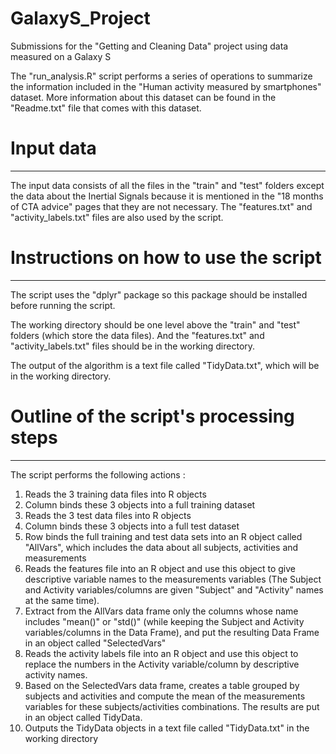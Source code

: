 # GalaxyS_Project
Submissions for the "Getting and Cleaning Data" project using data measured on a Galaxy S

The "run_analysis.R" script performs a series of operations to summarize the information included in the "Human activity measured by smartphones" dataset. More information about this dataset can be found in the "Readme.txt" file that comes with this dataset.

# Input data 
------------

The input data consists of all the files in the "train" and "test" folders except the data about the Inertial Signals because it is mentioned in the "18 months of CTA advice" pages that they are not necessary. The "features.txt" and "activity_labels.txt" files are also used by the script.


# Instructions on how to use the script
---------------------------------------

The script uses the "dplyr" package so this package should be installed before running the script.

The working directory should be one level above the "train" and "test" folders (which store the data files). And the "features.txt" and "activity_labels.txt" files should be in the working directory.

The output of the algorithm is a text file called "TidyData.txt", which will be in the working directory.

# Outline of the script's processing steps 
------------------------------------------

The script performs the following actions :
1. Reads the 3 training data files into R objects
2. Column binds these 3 objects into a full training dataset
3. Reads the 3 test data files into R objects
4. Column binds these 3 objects into a full test dataset
5. Row binds the full training and test data sets into an R object called "AllVars", which includes the data about all subjects, activities and measurements
6. Reads the features file into an R object and use this object to give descriptive variable names to the measurements variables (The Subject and Activity variables/columns are given "Subject" and "Activity" names at the same time).
7. Extract from the AllVars data frame only the columns whose name includes "mean()" or "std()" (while keeping the Subject and Activity variables/columns in the Data Frame), and put the resulting Data Frame in an object called "SelectedVars"
8. Reads the activity labels file into an R object and use this object to replace the numbers in the Activity variable/column by descriptive activity names.
9. Based on the SelectedVars data frame, creates a table grouped by subjects and activities and compute the mean of the measurements variables for these subjects/activities combinations. The results are put in an object called TidyData.
10. Outputs the TidyData objects in a text file called "TidyData.txt" in the working directory  

